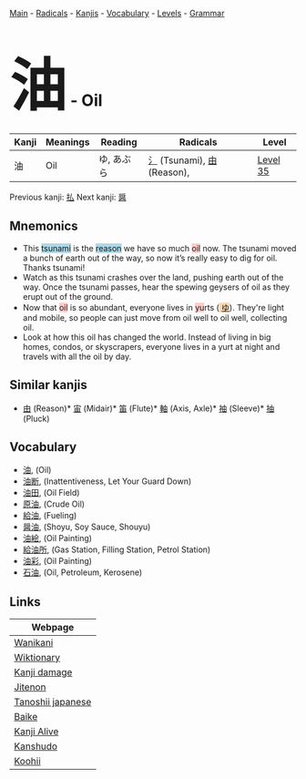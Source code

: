 <style> bigfont {font-size: 100px}</style>
[Main](../README.md) -
[Radicals](../radicals.md) -
[Kanjis](../kanjis.md) -
[Vocabulary](../vocabulary.md) -
[Levels](../levels.md) -
[Grammar](../grammar.md)
# <bigfont> 油</bigfont> - Oil 

| Kanji | Meanings | Reading | Radicals | Level |
| --- | --- | --- | --- | --- |
| 油 | Oil | ゆ, あぶら | [氵](../radicals/氵.md) (Tsunami), [由](../radicals/由.md) (Reason),  | [Level 35](../levels/wk_level35.md) |

Previous kanji: [払](払.md) Next kanji: [醤](醤.md) 

## Mnemonics
 * This <span style="background-color:#ADD8E6"> tsunami</span> is the <span style="background-color:#ADD8E6"> reason</span> we have so much <span style="background-color:#ffcccb"> oil</span> now. The tsunami moved a bunch of earth out of the way, so now it’s really easy to dig for oil. Thanks tsunami!
* Watch as this tsunami crashes over the land, pushing earth out of the way. Once the tsunami passes, hear the spewing geysers of oil as they erupt out of the ground.
* Now that <span style="background-color:#ffcccb"> oil</span> is so abundant, everyone lives in <span style="background-color:#ffcccb"> yu</span>rts (<span style="background-color:#fed8b1"> [ゆ](https://jisho.org/search/ゆ)</span>). They're light and mobile, so people can just move from oil well to oil well, collecting oil.
* Look at how this oil has changed the world. Instead of living in big homes, condos, or skyscrapers, everyone lives in a yurt at night and travels with all the oil by day.


## Similar kanjis
 * [由](由.md) (Reason)* [宙](宙.md) (Midair)* [笛](笛.md) (Flute)* [軸](軸.md) (Axis, Axle)* [袖](袖.md) (Sleeve)* [抽](抽.md) (Pluck)


## Vocabulary
 * [油](../vocabulary/油.md), (Oil)
* [油断](../vocabulary/油.md), (Inattentiveness, Let Your Guard Down)
* [油田](../vocabulary/油.md), (Oil Field)
* [原油](../vocabulary/油.md), (Crude Oil)
* [給油](../vocabulary/油.md), (Fueling)
* [醤油](../vocabulary/油.md), (Shoyu, Soy Sauce, Shouyu)
* [油絵](../vocabulary/油.md), (Oil Painting)
* [給油所](../vocabulary/油.md), (Gas Station, Filling Station, Petrol Station)
* [油彩](../vocabulary/油.md), (Oil Painting)
* [石油](../vocabulary/油.md), (Oil, Petroleum, Kerosene)



## Links 

| Webpage |
| --- |
| [Wanikani          ](https://www.wanikani.com/kanji/油) |
| [Wiktionary        ](https://en.wiktionary.org/wiki/油) |
| [Kanji damage      ](http://www.kanjidamage.com/kanji/search?utf8=✓&q=油) |
| [Jitenon           ](https://jitenon.com/kanji/油) |
| [Tanoshii japanese ](https://www.tanoshiijapanese.com/dictionary/kanji.cfm?k=油) |
| [Baike             ](https://baike.baidu.com/item/油) |
| [Kanji Alive       ](https://app.kanjialive.com/油) |
| [Kanshudo          ](https://www.kanshudo.com/searchmn?q=油) |
| [Koohii            ](https://kanji.koohii.com/study/kanji/油) |
